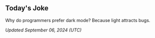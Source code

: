 ## Today's Joke
Why do programmers prefer dark mode? Because light attracts bugs.

*Updated September 06, 2024 (UTC)*
